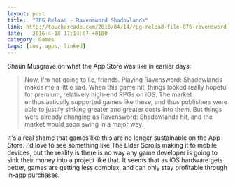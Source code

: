 ```yaml
---
layout: post
title:  "RPG Reload - Ravensword Shadowlands"
link: http://toucharcade.com/2016/04/14/rpg-reload-file-076-ravensword-shadowlands/
date:   2016-4-18 17:14:07 +0100
category: Games
tags: [ios, apps, linked]
---
```


Shaun Musgrave on what the App Store was like in earlier days:

>Now, I'm not going to lie, friends. Playing Ravensword: Shadowlands makes me a little sad. When this game hit, things looked really hopeful for premium, relatively high-end RPGs on iOS. The market enthusiastically supported games like these, and thus publishers were able to justify sinking greater and greater costs into them. But things were already changing as Ravensword: Shadowlands hit, and the market would soon swing in a major way.

It's a real shame that games like this are no longer sustainable on the App Store. I'd love to see something like The Elder Scrolls making it to mobile devices, but the reality is there is no way any game developer is going to sink their money into a project like that. It seems that as iOS hardware gets better, games are getting less complex, and can only stay profitable through in-app purchases.